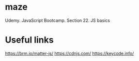 # maze

Udemy. JavaScript Bootcamp. Section 22. JS basics

# Useful links

https://brm.io/matter-js/
https://cdnjs.com/
https://keycode.info/
